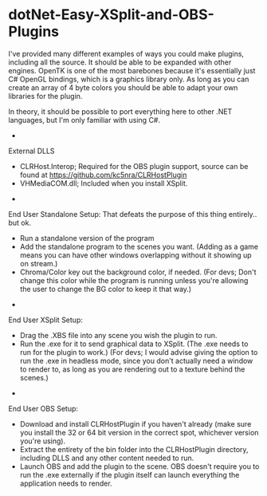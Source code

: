 # dotNet-Easy-XSplit-and-OBS-Plugins

I've provided many different examples of ways you could make plugins, including all the source. It should be able to be expanded with other engines. OpenTK is one of the most barebones because it's essentially just C# OpenGL bindings, which is a graphics library only. As long as you can create an array of 4 byte colors you should be able to adapt your own libraries for the plugin.

In theory, it should be possible to port everything here to other .NET languages, but I'm only familiar with using C#.

-

External DLLS
  * CLRHost.Interop; Required for the OBS plugin support, source can be found at https://github.com/kc5nra/CLRHostPlugin
  * VHMediaCOM.dll; Included when you install XSplit.

-

End User Standalone Setup:
  That defeats the purpose of this thing entirely.. but ok. 
  * Run a standalone version of the program 
  * Add the standalone program to the scenes you want. (Adding as a game means you can have other windows overlapping without it showing up on stream.)
  * Chroma/Color key out the background color, if needed. (For devs; Don't change this color while the program is running unless you're allowing the user to change the BG color to keep it that way.)

-

End User XSplit Setup:
  * Drag the .XBS file into any scene you wish the plugin to run.
  * Run the .exe for it to send graphical data to XSplit. (The .exe needs to run for the plugin to work.) (For devs; I would advise giving the option to run the .exe in headless mode, since you don't actually need a window to render to, as long as you are rendering out to a texture behind the scenes.)

-

End User OBS Setup:
  * Download and install CLRHostPlugin if you haven't already (make sure you install the 32 or 64 bit version in the correct spot, whichever version you're using). 
  * Extract the entirety of the bin folder into the CLRHostPlugin directory, including DLLS and any other content needed to run.
  * Launch OBS and add the plugin to the scene. OBS doesn't require you to run the .exe externally if the plugin itself can launch everything the application needs to render.
